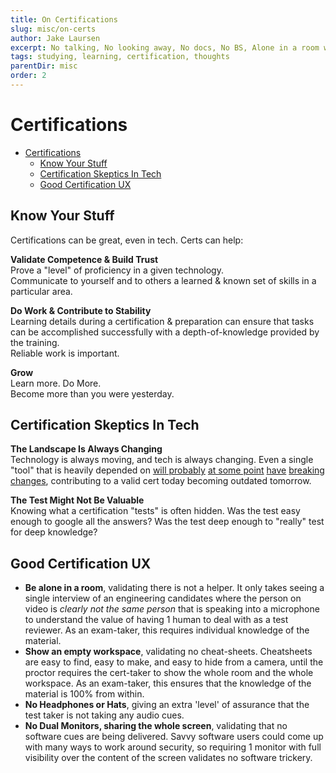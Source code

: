 ```yaml
---
title: On Certifications
slug: misc/on-certs
author: Jake Laursen
excerpt: No talking, No looking away, No docs, No BS, Alone in a room with a clear desk
tags: studying, learning, certification, thoughts
parentDir: misc
order: 2
---
```


# Certifications

- [Certifications](#certifications)
  - [Know Your Stuff](#know-your-stuff)
  - [Certification Skeptics In Tech](#certification-skeptics-in-tech)
  - [Good Certification UX](#good-certification-ux)

## Know Your Stuff

Certifications can be great, even in tech. Certs can help:

**Validate Competence & Build Trust**  
Prove a "level" of proficiency in a given technology.  
Communicate to yourself and to others a learned & known set of skills in a particular area.

**Do Work & Contribute to Stability**  
Learning details during a certification & preparation can ensure that tasks can be accomplished successfully with a depth-of-knowledge provided by the training.  
Reliable work is important.

**Grow**  
Learn more. Do More.  
Become more than you were yesterday.

## Certification Skeptics In Tech

**The Landscape Is Always Changing**  
Technology is always moving, and tech is always changing. Even a single "tool" that is heavily depended on [will probably](https://nodejs.org/tr/blog/uncategorized/10-lts-to-12-lts/) [at some point](https://nextjs.org/docs/upgrading#breaking-changes) [have](https://github.com/facebook/react/blob/main/CHANGELOG.md#1600-september-26-2017) [breaking](https://docs.mongodb.com/v5.0/reference/versioned-api/?_ga=2.5453744.2077386325.1639572064-1242320383.1493999732) [changes](https://jestjs.io/blog/2020/05/05/jest-26#other-breaking-changes-in-jest-26), contributing to a valid cert today becoming outdated tomorrow.

**The Test Might Not Be Valuable**  
Knowing what a certification "tests" is often hidden. Was the test easy enough to google all the answers?
Was the test deep enough to "really" test for deep knowledge?

## Good Certification UX

- **Be alone in a room**, validating there is not a helper. It only takes seeing a single interview of an engineering candidates where the person on video is _clearly not the same person_ that is speaking into a microphone to understand the value of having 1 human to deal with as a test reviewer. As an exam-taker, this requires individual knowledge of the material.
- **Show an empty workspace**, validating no cheat-sheets. Cheatsheets are easy to find, easy to make, and easy to hide from a camera, until the proctor requires the cert-taker to show the whole room and the whole workspace. As an exam-taker, this ensures that the knowledge of the material is 100% from within.
- **No Headphones or Hats**, giving an extra 'level' of assurance that the test taker is not taking any audio cues.
- **No Dual Monitors, sharing the whole screen**, validating that no software cues are being delivered. Savvy software users could come up with many ways to work around security, so requiring 1 monitor with full visibility over the content of the screen validates no software trickery.
